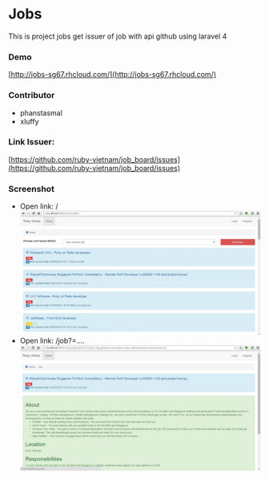 # Jobs
This is project jobs get issuer of job with api github using laravel 4  

### Demo
[http://jobs-sg67.rhcloud.com/](http://jobs-sg67.rhcloud.com/)

### Contributor
- phanstasmal 
- xluffy 

### Link Issuer:
[https://github.com/ruby-vietnam/job_board/issues](https://github.com/ruby-vietnam/job_board/issues)  

### Screenshot
- Open link: /
![image](https://github.com/phanstasmal/Jobs/blob/master/public/app/screenshot/home.JPG)
- Open link: /job?=....
![image](https://github.com/phanstasmal/Jobs/blob/master/public/app/screenshot/job.JPG?)
